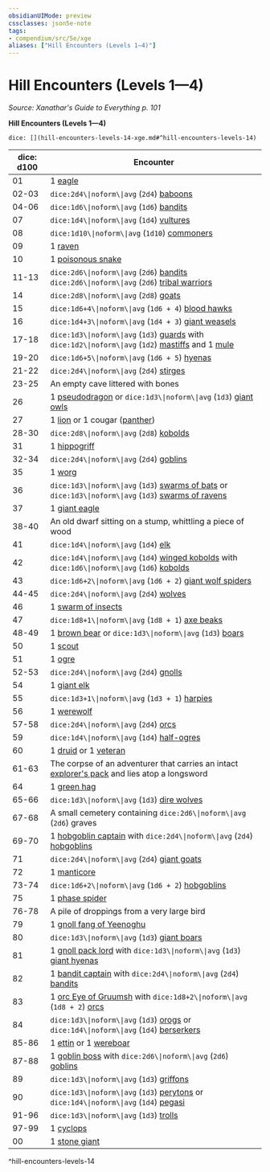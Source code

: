 ```yaml
---
obsidianUIMode: preview
cssclasses: json5e-note
tags:
- compendium/src/5e/xge
aliases: ["Hill Encounters (Levels 1—4)"]
---
```

# Hill Encounters (Levels 1—4)
*Source: Xanathar's Guide to Everything p. 101* 

**Hill Encounters (Levels 1—4)**

`dice: [](hill-encounters-levels-14-xge.md#^hill-encounters-levels-14)`

| dice: d100 | Encounter |
|------------|-----------|
| 01 | 1 [eagle](2-Mechanics/CLI/bestiary/beast/eagle.md) |
| 02-03 | `dice:2d4\\|noform\\|avg` (`2d4`) [baboons](2-Mechanics/CLI/bestiary/beast/baboon.md) |
| 04-06 | `dice:1d6\\|noform\\|avg` (`1d6`) [bandits](2-Mechanics/CLI/bestiary/humanoid/bandit.md) |
| 07 | `dice:1d4\\|noform\\|avg` (`1d4`) [vultures](2-Mechanics/CLI/bestiary/beast/vulture.md) |
| 08 | `dice:1d10\\|noform\\|avg` (`1d10`) [commoners](2-Mechanics/CLI/bestiary/humanoid/commoner.md) |
| 09 | 1 [raven](2-Mechanics/CLI/bestiary/beast/raven.md) |
| 10 | 1 [poisonous snake](2-Mechanics/CLI/bestiary/beast/poisonous-snake.md) |
| 11-13 | `dice:2d6\\|noform\\|avg` (`2d6`) [bandits](2-Mechanics/CLI/bestiary/humanoid/bandit.md) `dice:2d6\\|noform\\|avg` (`2d6`) [tribal warriors](2-Mechanics/CLI/bestiary/humanoid/tribal-warrior.md) |
| 14 | `dice:2d8\\|noform\\|avg` (`2d8`) [goats](2-Mechanics/CLI/bestiary/beast/goat.md) |
| 15 | `dice:1d6+4\\|noform\\|avg` (`1d6 + 4`) [blood hawks](2-Mechanics/CLI/bestiary/beast/blood-hawk.md) |
| 16 | `dice:1d4+3\\|noform\\|avg` (`1d4 + 3`) [giant weasels](2-Mechanics/CLI/bestiary/beast/giant-weasel.md) |
| 17-18 | `dice:1d3\\|noform\\|avg` (`1d3`) [guards](2-Mechanics/CLI/bestiary/humanoid/guard.md) with `dice:1d2\\|noform\\|avg` (`1d2`) [mastiffs](2-Mechanics/CLI/bestiary/beast/mastiff.md) and 1 [mule](2-Mechanics/CLI/bestiary/beast/mule.md) |
| 19-20 | `dice:1d6+5\\|noform\\|avg` (`1d6 + 5`) [hyenas](2-Mechanics/CLI/bestiary/beast/hyena.md) |
| 21-22 | `dice:2d4\\|noform\\|avg` (`2d4`) [stirges](2-Mechanics/CLI/bestiary/beast/stirge.md) |
| 23-25 | An empty cave littered with bones |
| 26 | 1 [pseudodragon](2-Mechanics/CLI/bestiary/dragon/pseudodragon.md) or `dice:1d3\\|noform\\|avg` (`1d3`) [giant owls](2-Mechanics/CLI/bestiary/beast/giant-owl.md) |
| 27 | 1 [lion](2-Mechanics/CLI/bestiary/beast/lion.md) or 1 cougar ([panther](2-Mechanics/CLI/bestiary/beast/panther.md)) |
| 28-30 | `dice:2d8\\|noform\\|avg` (`2d8`) [kobolds](2-Mechanics/CLI/bestiary/humanoid/kobold.md) |
| 31 | 1 [hippogriff](2-Mechanics/CLI/bestiary/monstrosity/hippogriff.md) |
| 32-34 | `dice:2d4\\|noform\\|avg` (`2d4`) [goblins](2-Mechanics/CLI/bestiary/humanoid/goblin.md) |
| 35 | 1 [worg](2-Mechanics/CLI/bestiary/monstrosity/worg.md) |
| 36 | `dice:1d3\\|noform\\|avg` (`1d3`) [swarms of bats](2-Mechanics/CLI/bestiary/beast/swarm-of-bats.md) or `dice:1d3\\|noform\\|avg` (`1d3`) [swarms of ravens](2-Mechanics/CLI/bestiary/beast/swarm-of-ravens.md) |
| 37 | 1 [giant eagle](2-Mechanics/CLI/bestiary/beast/giant-eagle.md) |
| 38-40 | An old dwarf sitting on a stump, whittling a piece of wood |
| 41 | `dice:1d4\\|noform\\|avg` (`1d4`) [elk](2-Mechanics/CLI/bestiary/beast/elk.md) |
| 42 | `dice:1d4\\|noform\\|avg` (`1d4`) [winged kobolds](2-Mechanics/CLI/bestiary/humanoid/winged-kobold.md) with `dice:1d6\\|noform\\|avg` (`1d6`) [kobolds](2-Mechanics/CLI/bestiary/humanoid/kobold.md) |
| 43 | `dice:1d6+2\\|noform\\|avg` (`1d6 + 2`) [giant wolf spiders](2-Mechanics/CLI/bestiary/beast/giant-wolf-spider.md) |
| 44-45 | `dice:2d4\\|noform\\|avg` (`2d4`) [wolves](2-Mechanics/CLI/bestiary/beast/wolf.md) |
| 46 | 1 [swarm of insects](2-Mechanics/CLI/bestiary/beast/swarm-of-insects.md) |
| 47 | `dice:1d8+1\\|noform\\|avg` (`1d8 + 1`) [axe beaks](2-Mechanics/CLI/bestiary/beast/axe-beak.md) |
| 48-49 | 1 [brown bear](2-Mechanics/CLI/bestiary/beast/brown-bear.md) or `dice:1d3\\|noform\\|avg` (`1d3`) [boars](2-Mechanics/CLI/bestiary/beast/boar.md) |
| 50 | 1 [scout](2-Mechanics/CLI/bestiary/humanoid/scout.md) |
| 51 | 1 [ogre](2-Mechanics/CLI/bestiary/giant/ogre.md) |
| 52-53 | `dice:2d4\\|noform\\|avg` (`2d4`) [gnolls](2-Mechanics/CLI/bestiary/humanoid/gnoll.md) |
| 54 | 1 [giant elk](2-Mechanics/CLI/bestiary/beast/giant-elk.md) |
| 55 | `dice:1d3+1\\|noform\\|avg` (`1d3 + 1`) [harpies](2-Mechanics/CLI/bestiary/monstrosity/harpy.md) |
| 56 | 1 [werewolf](2-Mechanics/CLI/bestiary/humanoid/werewolf.md) |
| 57-58 | `dice:2d4\\|noform\\|avg` (`2d4`) [orcs](2-Mechanics/CLI/bestiary/humanoid/orc.md) |
| 59 | `dice:1d4\\|noform\\|avg` (`1d4`) [half-ogres](2-Mechanics/CLI/bestiary/giant/half-ogre-ogrillon.md) |
| 60 | 1 [druid](2-Mechanics/CLI/bestiary/humanoid/druid.md) or 1 [veteran](2-Mechanics/CLI/bestiary/humanoid/veteran.md) |
| 61-63 | The corpse of an adventurer that carries an intact [explorer's pack](2-Mechanics/CLI/items/explorers-pack.md) and lies atop a longsword |
| 64 | 1 [green hag](2-Mechanics/CLI/bestiary/fey/green-hag.md) |
| 65-66 | `dice:1d3\\|noform\\|avg` (`1d3`) [dire wolves](2-Mechanics/CLI/bestiary/beast/dire-wolf.md) |
| 67-68 | A small cemetery containing `dice:2d6\\|noform\\|avg` (`2d6`) graves |
| 69-70 | 1 [hobgoblin captain](2-Mechanics/CLI/bestiary/humanoid/hobgoblin-captain.md) with `dice:2d4\\|noform\\|avg` (`2d4`) [hobgoblins](2-Mechanics/CLI/bestiary/humanoid/hobgoblin.md) |
| 71 | `dice:2d4\\|noform\\|avg` (`2d4`) [giant goats](2-Mechanics/CLI/bestiary/beast/giant-goat.md) |
| 72 | 1 [manticore](2-Mechanics/CLI/bestiary/monstrosity/manticore.md) |
| 73-74 | `dice:1d6+2\\|noform\\|avg` (`1d6 + 2`) [hobgoblins](2-Mechanics/CLI/bestiary/humanoid/hobgoblin.md) |
| 75 | 1 [phase spider](2-Mechanics/CLI/bestiary/monstrosity/phase-spider.md) |
| 76-78 | A pile of droppings from a very large bird |
| 79 | 1 [gnoll fang of Yeenoghu](2-Mechanics/CLI/bestiary/fiend/gnoll-fang-of-yeenoghu.md) |
| 80 | `dice:1d3\\|noform\\|avg` (`1d3`) [giant boars](2-Mechanics/CLI/bestiary/beast/giant-boar.md) |
| 81 | 1 [gnoll pack lord](2-Mechanics/CLI/bestiary/humanoid/gnoll-pack-lord.md) with `dice:1d3\\|noform\\|avg` (`1d3`) [giant hyenas](2-Mechanics/CLI/bestiary/beast/giant-hyena.md) |
| 82 | 1 [bandit captain](2-Mechanics/CLI/bestiary/humanoid/bandit-captain.md) with `dice:2d4\\|noform\\|avg` (`2d4`) [bandits](2-Mechanics/CLI/bestiary/humanoid/bandit.md) |
| 83 | 1 [orc Eye of Gruumsh](2-Mechanics/CLI/bestiary/humanoid/orc-eye-of-gruumsh.md) with `dice:1d8+2\\|noform\\|avg` (`1d8 + 2`) [orcs](2-Mechanics/CLI/bestiary/humanoid/orc.md) |
| 84 | `dice:1d3\\|noform\\|avg` (`1d3`) [orogs](2-Mechanics/CLI/bestiary/humanoid/orog.md) or `dice:1d4\\|noform\\|avg` (`1d4`) [berserkers](2-Mechanics/CLI/bestiary/humanoid/berserker.md) |
| 85-86 | 1 [ettin](2-Mechanics/CLI/bestiary/giant/ettin.md) or 1 [wereboar](2-Mechanics/CLI/bestiary/humanoid/wereboar.md) |
| 87-88 | 1 [goblin boss](2-Mechanics/CLI/bestiary/humanoid/goblin-boss.md) with `dice:2d6\\|noform\\|avg` (`2d6`) [goblins](2-Mechanics/CLI/bestiary/humanoid/goblin.md) |
| 89 | `dice:1d3\\|noform\\|avg` (`1d3`) [griffons](2-Mechanics/CLI/bestiary/monstrosity/griffon.md) |
| 90 | `dice:1d3\\|noform\\|avg` (`1d3`) [perytons](2-Mechanics/CLI/bestiary/monstrosity/peryton.md) or `dice:1d4\\|noform\\|avg` (`1d4`) [pegasi](2-Mechanics/CLI/bestiary/celestial/pegasus.md) |
| 91-96 | `dice:1d3\\|noform\\|avg` (`1d3`) [trolls](2-Mechanics/CLI/bestiary/giant/troll.md) |
| 97-99 | 1 [cyclops](2-Mechanics/CLI/bestiary/giant/cyclops.md) |
| 00 | 1 [stone giant](2-Mechanics/CLI/bestiary/giant/stone-giant.md) |
^hill-encounters-levels-14